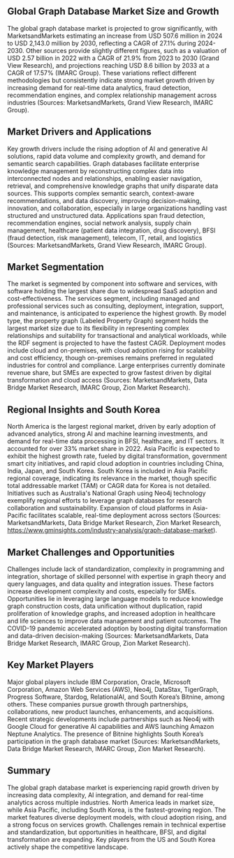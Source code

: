 ## Global Graph Database Market Size and Growth
The global graph database market is projected to grow significantly, with MarketsandMarkets estimating an increase from USD 507.6 million in 2024 to USD 2,143.0 million by 2030, reflecting a CAGR of 27.1% during 2024-2030. Other sources provide slightly different figures, such as a valuation of USD 2.57 billion in 2022 with a CAGR of 21.9% from 2023 to 2030 (Grand View Research), and projections reaching USD 8.6 billion by 2033 at a CAGR of 17.57% (IMARC Group). These variations reflect different methodologies but consistently indicate strong market growth driven by increasing demand for real-time data analytics, fraud detection, recommendation engines, and complex relationship management across industries (Sources: MarketsandMarkets, Grand View Research, IMARC Group).

## Market Drivers and Applications
Key growth drivers include the rising adoption of AI and generative AI solutions, rapid data volume and complexity growth, and demand for semantic search capabilities. Graph databases facilitate enterprise knowledge management by reconstructing complex data into interconnected nodes and relationships, enabling easier navigation, retrieval, and comprehensive knowledge graphs that unify disparate data sources. This supports complex semantic search, context-aware recommendations, and data discovery, improving decision-making, innovation, and collaboration, especially in large organizations handling vast structured and unstructured data. Applications span fraud detection, recommendation engines, social network analysis, supply chain management, healthcare (patient data integration, drug discovery), BFSI (fraud detection, risk management), telecom, IT, retail, and logistics (Sources: MarketsandMarkets, Grand View Research, IMARC Group).

## Market Segmentation
The market is segmented by component into software and services, with software holding the largest share due to widespread SaaS adoption and cost-effectiveness. The services segment, including managed and professional services such as consulting, deployment, integration, support, and maintenance, is anticipated to experience the highest growth. By model type, the property graph (Labeled Property Graph) segment holds the largest market size due to its flexibility in representing complex relationships and suitability for transactional and analytical workloads, while the RDF segment is projected to have the fastest CAGR. Deployment modes include cloud and on-premises, with cloud adoption rising for scalability and cost efficiency, though on-premises remains preferred in regulated industries for control and compliance. Large enterprises currently dominate revenue share, but SMEs are expected to grow fastest driven by digital transformation and cloud access (Sources: MarketsandMarkets, Data Bridge Market Research, IMARC Group, Zion Market Research).

## Regional Insights and South Korea
North America is the largest regional market, driven by early adoption of advanced analytics, strong AI and machine learning investments, and demand for real-time data processing in BFSI, healthcare, and IT sectors. It accounted for over 33% market share in 2022. Asia Pacific is expected to exhibit the highest growth rate, fueled by digital transformation, government smart city initiatives, and rapid cloud adoption in countries including China, India, Japan, and South Korea. South Korea is included in Asia Pacific regional coverage, indicating its relevance in the market, though specific total addressable market (TAM) or CAGR data for Korea is not detailed. Initiatives such as Australia's National Graph using Neo4j technology exemplify regional efforts to leverage graph databases for research collaboration and sustainability. Expansion of cloud platforms in Asia-Pacific facilitates scalable, real-time deployment across sectors (Sources: MarketsandMarkets, Data Bridge Market Research, Zion Market Research, https://www.gminsights.com/industry-analysis/graph-database-market).

## Market Challenges and Opportunities
Challenges include lack of standardization, complexity in programming and integration, shortage of skilled personnel with expertise in graph theory and query languages, and data quality and integration issues. These factors increase development complexity and costs, especially for SMEs. Opportunities lie in leveraging large language models to reduce knowledge graph construction costs, data unification without duplication, rapid proliferation of knowledge graphs, and increased adoption in healthcare and life sciences to improve data management and patient outcomes. The COVID-19 pandemic accelerated adoption by boosting digital transformation and data-driven decision-making (Sources: MarketsandMarkets, Data Bridge Market Research, IMARC Group, Zion Market Research).

## Key Market Players
Major global players include IBM Corporation, Oracle, Microsoft Corporation, Amazon Web Services (AWS), Neo4j, DataStax, TigerGraph, Progress Software, Stardog, RelationalAI, and South Korea’s Bitnine, among others. These companies pursue growth through partnerships, collaborations, new product launches, enhancements, and acquisitions. Recent strategic developments include partnerships such as Neo4j with Google Cloud for generative AI capabilities and AWS launching Amazon Neptune Analytics. The presence of Bitnine highlights South Korea’s participation in the graph database market (Sources: MarketsandMarkets, Data Bridge Market Research, IMARC Group, Zion Market Research).

## Summary
The global graph database market is experiencing rapid growth driven by increasing data complexity, AI integration, and demand for real-time analytics across multiple industries. North America leads in market size, while Asia Pacific, including South Korea, is the fastest-growing region. The market features diverse deployment models, with cloud adoption rising, and a strong focus on services growth. Challenges remain in technical expertise and standardization, but opportunities in healthcare, BFSI, and digital transformation are expanding. Key players from the US and South Korea actively shape the competitive landscape.


